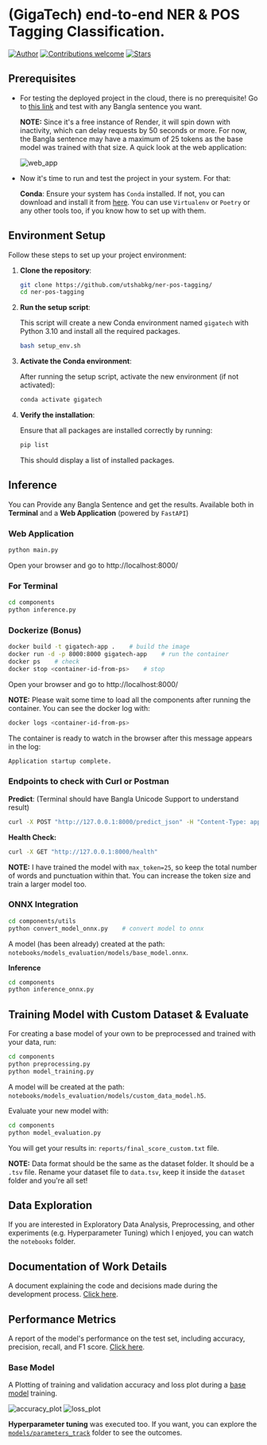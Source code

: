 # (GigaTech) end-to-end NER & POS Tagging Classification.

[![Author](https://img.shields.io/badge/author-utshabkg-red)](https://github.com/utshabkg/)
[![Contributions welcome](https://img.shields.io/badge/contributions-welcome-blue.svg?style=flat)](https://github.com/utshabkg/ner-pos-tagging/)
[![Stars](https://img.shields.io/github/stars/utshabkg/ner-pos-tagging?style=social)](https://github.com/utshabkg/ner-pos-tagging/stargazers)

## Prerequisites

- For testing the deployed project in the cloud, there is no prerequisite! Go to [this link](https://ner-pos-tagging.onrender.com/) and test with any Bangla sentence you want.
  
  **NOTE:** Since it's a free instance of Render, it will spin down with inactivity, which can delay requests by 50 seconds or more. For now, the Bangla sentence may have a maximum of 25 tokens as the base model was trained with that size.
  A quick look at the web application:
  
  ![web_app](reports/web_app.jpg)
- Now it's time to run and test the project in your system. For that:

  **Conda**: Ensure your system has `Conda` installed. If not, you can download and install it from [here](https://docs.conda.io/projects/conda/en/latest/user-guide/install/index.html). You can use `Virtualenv` or `Poetry` or any other tools too, if you know how to set up with them.

## Environment Setup

Follow these steps to set up your project environment:

1. **Clone the repository**:

   ```bash
   git clone https://github.com/utshabkg/ner-pos-tagging/
   cd ner-pos-tagging
   ```

2. **Run the setup script**:

   This script will create a new Conda environment named `gigatech` with Python 3.10 and install all the required packages.

   ```bash
   bash setup_env.sh
   ```

3. **Activate the Conda environment**:

   After running the setup script, activate the new environment (if not activated):

   ```bash
   conda activate gigatech
   ```

4. **Verify the installation**:

   Ensure that all packages are installed correctly by running:

   ```bash
   pip list
   ```

   This should display a list of installed packages.

## Inference

You can Provide any Bangla Sentence and get the results. Available both in **Terminal** and a **Web Application** (powered by `FastAPI`)

### Web Application

```bash
python main.py
```

Open your browser and go to http://localhost:8000/

### For Terminal

```bash
cd components
python inference.py
```

### Dockerize (Bonus)

```bash
docker build -t gigatech-app .    # build the image
docker run -d -p 8000:8000 gigatech-app    # run the container
docker ps    # check
docker stop <container-id-from-ps>    # stop
```

Open your browser and go to http://localhost:8000/

**NOTE:** Please wait some time to load all the components after running the container. You can see the docker log with:

```bash
docker logs <container-id-from-ps>
```

The container is ready to watch in the browser after this message appears in the log:

```bash
Application startup complete.
```

### Endpoints to check with Curl or Postman

**Predict**: (Terminal should have Bangla Unicode Support to understand result)

```bash
curl -X POST "http://127.0.0.1:8000/predict_json" -H "Content-Type: application/x-www-form-urlencoded" -d "sentence=আমি বাংলা ভাষায় কথা বলি"
```

**Health Check:**

```bash
curl -X GET "http://127.0.0.1:8000/health"
```

**NOTE:** I have trained the model with `max_token=25`, so keep the total number of words and punctuation within that. You can increase the token size and train a larger model too.

### ONNX Integration

```bash
cd components/utils
python convert_model_onnx.py    # convert model to onnx
```

A model (has been already) created at the path: `notebooks/models_evaluation/models/base_model.onnx`.

**Inference**

```bash
cd components
python inference_onnx.py
```

## Training Model with Custom Dataset & Evaluate

For creating a base model of your own to be preprocessed and trained with your data, run:

```bash
cd components
python preprocessing.py
python model_training.py
```

A model will be created at the path: `notebooks/models_evaluation/models/custom_data_model.h5`.

Evaluate your new model with:

```bash
cd components
python model_evaluation.py
```

You will get your results in: `reports/final_score_custom.txt` file.

**NOTE:** Data format should be the same as the dataset folder. It should be a `.tsv` file. Rename your dataset file to `data.tsv`, keep it inside the `dataset` folder and you're all set!

## Data Exploration

If you are interested in Exploratory Data Analysis, Preprocessing, and other experiments (e.g. Hyperparameter Tuning) which I enjoyed, you can watch the `notebooks` folder.

## Documentation of Work Details

A document explaining the code and decisions made during the development process. [Click here](https://github.com/utshabkg/ner-pos-tagging/blob/main/EXPLANATION.md).

## Performance Metrics

A report of the model's performance on the test set, including accuracy, precision, recall, and F1 score. [Click here](https://github.com/utshabkg/ner-pos-tagging/blob/main/reports/score_1_base.txt).

### Base Model

A Plotting of training and validation accuracy and loss plot during a [base model](https://github.com/utshabkg/ner-pos-tagging/blob/main/notebooks/models_evaluation/models/base_model.h5) training.

![accuracy_plot](reports/accuracy_plot.png)
![loss_plot](reports/loss_plot.png)

**Hyperparameter tuning** was executed too. If you want, you can explore the [`models/parameters_track`](https://github.com/utshabkg/ner-pos-tagging/tree/main/notebooks/models_evaluation/models/parameters_track) folder to see the outcomes.
